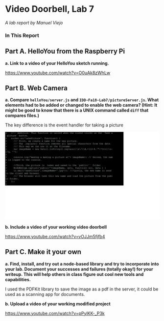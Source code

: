 # Video Doorbell, Lab 7

*A lab report by Manuel Viejo*

### In This Report

## Part A. HelloYou from the Raspberry Pi

**a. Link to a video of your HelloYou sketch running.**

https://www.youtube.com/watch?v=O0uAk8zWhLw

## Part B. Web Camera

**a. Compare `helloYou/server.js` and `IDD-Fa18-Lab7/pictureServer.js`. What elements had to be added or changed to enable the web camera? (Hint: It might be good to know that there is a UNIX command called `diff` that compares files.)**

The key difference is the event handler for taking a picture

![takePicture handler](https://github.com/mviejo33/IDD-Fa18-Lab7/blob/master/lab7_takePicture.png)

**b. Include a video of your working video doorbell**

https://www.youtube.com/watch?v=vOJJm5fjfb4

## Part C. Make it your own

**a. Find, install, and try out a node-based library and try to incorporate into your lab. Document your successes and failures (totally okay!) for your writeup. This will help others in class figure out cool new tools and capabilities.**

I used the PDFKit library to save the image as a pdf in the server, it could be used as a scanning app for documents.


**b. Upload a video of your working modified project**

https://www.youtube.com/watch?v=pPylKK-_P3k
